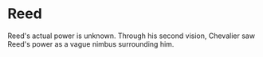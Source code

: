 # Reed
Reed's actual power is unknown. Through his second vision, Chevalier saw Reed's power as a vague nimbus surrounding him.
